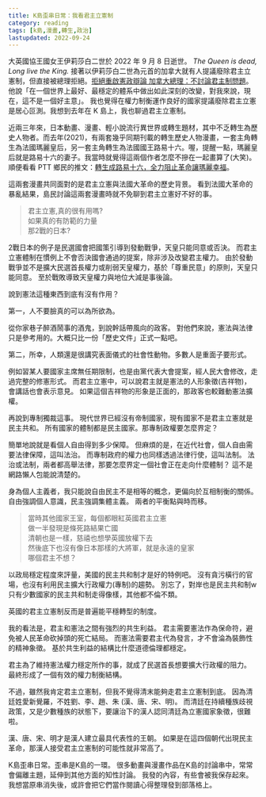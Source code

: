 ```yaml
---
title: K島歪串日常：我看君主立憲制
category: reading
tags: [k島,漫畫,轉生,政治]
lastupdated: 2022-09-24
---
```


大英國協王國女王伊莉莎白二世於 2022 年 9 月 8 日逝世。 *The Queen is dead, Long live the King.* 接著以伊莉莎白二世為元首的加拿大就有人提議廢除君主立憲制，但直接被總理拒絕。[拒絕重啟憲政辯論 加拿大總理：不討論君主制問題](https://www.rti.org.tw/news/view/id/2144868)。他說「在一個世界上最好、最穩定的體系中做出如此深刻的改變，對我來說，現在，這不是一個好主意」。 我也覺得在權力制衡運作良好的國家提議廢除君主立憲是居心叵測。我想到去年在 K 島上，我也聊過君主立憲制。

近兩三年來，日本動畫、漫畫、輕小說流行異世界或轉生題材，其中不乏轉生為歷史人物者。而去年(2021)，有兩套幾乎同期刊載的轉生歷史人物漫畫，一套主角轉生為法國瑪麗皇后，另一套主角轉生為法國國王路易十六。喔，提醒一點，瑪麗皇后就是路易十六的妻子。我當時就覺得這兩個作者怎麼不摻在一起畫算了(大笑)。順便看看 PTT 鄉民的推文：[轉生成路易十六，全力阻止革命讓瑪麗幸福](https://www.ptt.cc/bbs/C_Chat/M.1620785403.A.B29.html)。

<!--more-->

這兩套漫畫共同面對的是君主立憲與法國大革命的歷史背景。
看到法國大革命的暴亂結果，島民討論這兩套漫畫時就不免聊到君主立憲好不好的事。

>君主立憲,真的很有用嗎?  
>如果真的有防範的力量  
>那2戰的日本?  

2戰日本的例子是民選國會把國策引導到發動戰爭，天皇只能同意或否決。
而君主立憲體制在慣例上不會否決國會通過的提案，除非涉及改變君主權力。
由於發動戰爭並不是擴大民選首長權力或削弱天皇權力，基於「尊重民意」的原則，天皇只能同意。
至於戰敗導致天皇權力與地位大減是事後論。

說到憲法這種東西到底有沒有作用？

第一，人不要臉真的可以為所欲為。

從你家巷子醉酒鬧事的酒鬼，到說幹話帶風向的政客。
對他們來說，憲法與法律只是參考用的。大概只比一份「歷史文件」正式一點吧。

第二，所幸，人類還是很講究表面儀式的社會性動物。多數人是重面子要形式。

例如習某人要國家主席無任期限制，也是由黨代表大會提案，經人民大會修改，走過完整的修憲形式。
而君主立憲中，可以說君主就是憲法的人形象徵(吉祥物)，會講話也會表示意見。
如果這個吉祥物的形象是正面的，那政客也較難動憲法擴權。

再說到專制獨裁這事。
現代世界已經沒有帝制國家，現有國家不是君主立憲就是民主共和。
所有國家的體制都是民主國家。那專制政權要怎麼界定？

簡單地說就是看個人自由得到多少保障。
但麻煩的是，在近代社會，個人自由需要法律保障，這叫法治。
而專制政府的權力也同樣透過法律行使，這叫法制。
法治或法制，兩者都高舉法律，那要怎麼界定一個社會正在走向什麼體制？
這不是網路懶人包能說清楚的。

身為個人主義者，我只能說自由民主不是相等的概念，更偏向於互相制衡的關係。
自由強調個人意識，民主強調集體主義。
兩者的平衡點與時而移。

>當時其他國家王室，每個都眼紅英國君主立憲  
>做一半發現是條死路結果亡國  
>清朝也是一樣，慈禧也想學英國放權下去  
>然後底下也沒有像日本那樣的大將軍，就是永遠的皇家  
>哪個君主不想？  

以政局穩定程度來評量，美國的民主共和制才是好的特例吧。
沒有貪污橫行的官場，也沒有利用民主擴大行政權力(專制)的趨勢。
別忘了，對岸也是民主共和制w
只有少數國家的民主共和制走得像樣，其他都不倫不類。

英國的君主立憲制反而是普遍能平穩轉型的制度。

我的看法是，君主和憲法之間有強烈的共生利益。
君主需要憲法作為保命符，避免被人民革命砍掉頭的死亡結局。
而憲法需要君主代為發言，才不會淪為裝飾性的精神象徵。
基於共生利益的結構比什麼道德倫理都穩定。

君主為了維持憲法權力穩定所作的事，就成了民選首長想要擴大行政權的阻力。
最終形成了一個有效的權力制衡結構。

不過，雖然我肯定君主立憲制，但我不覺得清末能夠走君主立憲制到底。
因為清廷姓愛新覺羅，不姓劉、李、趙、朱 (漢、唐、宋、明)。
而清廷在持續種族歧視政策，又是少數種族的狀態下，要讓治下的漢人認同清廷為立憲國家象徵，很難啦。

漢、唐、宋、明才是漢人建立最具代表性的王朝。
如果是在這四個朝代出現民主革命，那漢人接受君主立憲制的可能性就非常高了。

<div class="note">
K島歪串日常。歪串是K島的一環。
很多動畫與漫畫作品在K島的討論串中，常常會偏離主題，延伸到其他方面的知性討論。
我發的內容，有些會被我保存起來。我想當原串消失後，或許會把它們當作閱讀心得整理發到部落格上。
</div>